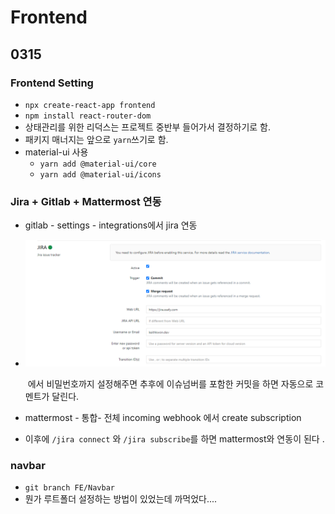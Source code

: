 # Frontend

## 0315

### Frontend Setting

- `npx create-react-app frontend`
- `npm install react-router-dom`
- 상태관리를 위한 리덕스는 프로젝트 중반부 들어가서 결정하기로 함. 
- 패키지 매너지는 앞으로 `yarn`쓰기로 함. 
- material-ui 사용
  - `yarn add @material-ui/core`
  - `yarn add @material-ui/icons`

### Jira + Gitlab + Mattermost 연동

- gitlab - settings - integrations에서 jira 연동

- ![image-20210315142507017](./frontend.assets/image-20210315142507017.png)

  ​	에서 비밀번호까지 설정해주면 추후에 이슈넘버를 포함한 커밋을 하면 자동으로 코멘트가 달린다.

- mattermost - 통합- 전체 incoming webhook 에서 create subscription
- 이후에 `/jira connect` 와 `/jira subscribe`를 하면 mattermost와 연동이 된다 .



### navbar

- `git branch FE/Navbar`
- 뭔가 루트폴더 설정하는 방법이 있었는데 까먹었다....